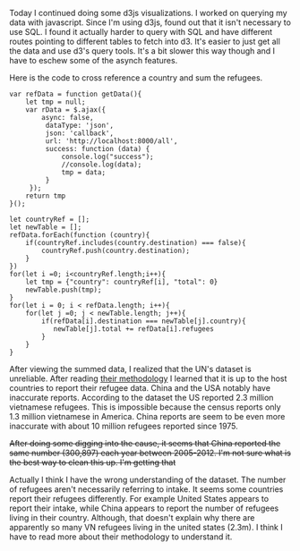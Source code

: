 Today I continued doing some d3js visualizations. I worked on querying my data with javascript. Since I'm using d3js, found out that it isn't necessary to use SQL. I found it actually harder to query with SQL and have different routes pointing to different tables to fetch into d3. It's easier to just get all the data and use d3's query tools. It's a bit slower this way though and I have to eschew some of the asynch features.

Here is the code to cross reference a country and sum the refugees.

```
var refData = function getData(){
    let tmp = null;
    var rData = $.ajax({
        async: false,
         dataType: 'json',
         json: 'callback',
         url: 'http://localhost:8000/all',
         success: function (data) {
             console.log("success");
             //console.log(data);
             tmp = data;
         }
     });
    return tmp
}();

let countryRef = [];
let newTable = [];
refData.forEach(function (country){
    if(countryRef.includes(country.destination) === false){
        countryRef.push(country.destination);
    }
})
for(let i =0; i<countryRef.length;i++){
    let tmp = {"country": countryRef[i], "total": 0}
    newTable.push(tmp);
}
for(let i = 0; i < refData.length; i++){
    for(let j =0; j < newTable.length; j++){
        if(refData[i].destination === newTable[j].country){
           newTable[j].total += refData[i].refugees
        }
    }
}
```

After viewing the summed data, I realized that the UN's dataset is unreliable. After reading [their methodology](https://www.unhcr.org/statistics/STATISTICS/45c06c662.html "unhcr methodology") I learned that it is up to the host countries to report their refugee data. China and the USA notably have inaccurate reports. According to the dataset the US reported 2.3 million vietnamese refugees. This is impossible because the census reports only 1.3 million vietnamese in America. China reports are seem to be even more inaccurate with about 10 million refugees reported since 1975. 

~~After doing some digging into the cause, it seems that China reported the same number (300,897)  each year between 2005-2012. I'm not sure what is the best way to clean this up. I'm getting that~~

Actually I think I have the wrong understanding of the dataset. The number of refugees aren't necessarily referring to intake.  It seems some countries report their refugees differently. For example United States appears to report their intake, while China appears to report the number of refugees living in their country. Although, that doesn't explain why there are apparently so many VN refugees living in the united states (2.3m). I think I have to read more about their methodology to understand it.
